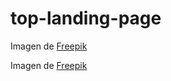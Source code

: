 # top-landing-page
Imagen de <a href="https://www.freepik.es/foto-gratis/formas-papel-psicodelico-multicolor_25633718.htm#query=fondos%20abstractos&position=5&from_view=search&track=ais&uuid=0360509b-c6e5-4206-9f85-ecdecf33f061">Freepik</a>

Imagen de <a href="https://www.freepik.es/foto-gratis/vista-superior-coleccion-geometrica_8304537.htm#query=fondos%20abstractos&position=3&from_view=search&track=ais&uuid=bbc1a2c6-420f-467e-8728-a2f4386cc988">Freepik</a>